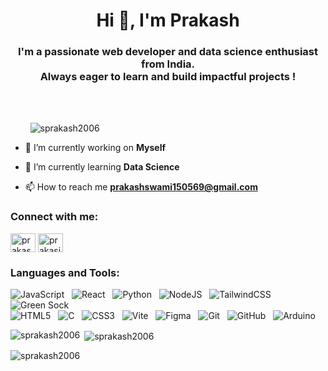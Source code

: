 <h1 align="center">Hi 👋, I'm Prakash</h1>
<h3 align="center">I'm a passionate web developer and data science enthusiast from India. <br> Always eager to learn and build impactful projects !</h3>
<br><br>
<p align="left"> &nbsp; &nbsp; &nbsp; &nbsp; <img src="https://komarev.com/ghpvc/?username=sprakash2006&label=Profile%20views&color=0e75b6&style=flat" alt="sprakash2006" /> </p>

- 🔭 I’m currently working on **Myself**

- 🌱 I’m currently learning **Data Science**

- 📫 How to reach me **prakashswami150569@gmail.com** <br>

<h3 align="left">Connect with me:</h3>
<p align="left">
<a href="https://linkedin.com/in/prakash-swami-06990133b" target="blank"><img align="center" src="https://raw.githubusercontent.com/rahuldkjain/github-profile-readme-generator/master/src/images/icons/Social/linked-in-alt.svg" alt="prakash-swami-06990133b" height="30" width="40" /></a>
<a href="https://instagram.com/prakasj.x45" target="blank"><img align="center" src="https://raw.githubusercontent.com/rahuldkjain/github-profile-readme-generator/master/src/images/icons/Social/instagram.svg" alt="prakasj.x45" height="30" width="40" /></a>
</p>

<h3 align="left">Languages and Tools:</h3>

![JavaScript](https://img.shields.io/badge/javascript-%23323330.svg?style=flat&logo=javascript&logoColor=%23F7DF1E) &nbsp;
![React](https://img.shields.io/badge/react-%2320232a.svg?style=flat&logo=react&logoColor=%2361DAFB) &nbsp;
![Python](https://img.shields.io/badge/python-3670A0?style=flat&logo=python&logoColor=ffdd54) &nbsp;
![NodeJS](https://img.shields.io/badge/node.js-6DA55F?style=flat&logo=node.js&logoColor=white) &nbsp;
![TailwindCSS](https://img.shields.io/badge/tailwindcss-%2338B2AC.svg?style=flat&logo=tailwind-css&logoColor=white) &nbsp;
![Green Sock](https://img.shields.io/badge/green%20sock-88CE02?style=flat&logo=greensock&logoColor=white) &nbsp;<br>
![HTML5](https://img.shields.io/badge/html5-%23E34F26.svg?style=flat&logo=html5&logoColor=white) &nbsp;
![C](https://img.shields.io/badge/c-%2300599C.svg?style=flat&logo=c&logoColor=white) &nbsp;
![CSS3](https://img.shields.io/badge/css3-%231572B6.svg?style=flat&logo=css3&logoColor=white) &nbsp;
![Vite](https://img.shields.io/badge/vite-%23646CFF.svg?style=flat&logo=vite&logoColor=white) &nbsp;
![Figma](https://img.shields.io/badge/figma-%23F24E1E.svg?style=flat&logo=figma&logoColor=white) &nbsp;
![Git](https://img.shields.io/badge/git-%23F05033.svg?style=flat&logo=git&logoColor=white) &nbsp;
![GitHub](https://img.shields.io/badge/github-%23121011.svg?style=flat&logo=github&logoColor=white) &nbsp;
![Arduino](https://img.shields.io/badge/-Arduino-00979D?style=flat&logo=Arduino&logoColor=white) &nbsp;

<p><img align="left" src="https://github-readme-stats.vercel.app/api/top-langs?username=sprakash2006&show_icons=true&locale=en&layout=compact" alt="sprakash2006" /></p>

<p>&nbsp;<img align="center" src="https://github-readme-stats.vercel.app/api?username=sprakash2006&show_icons=true&locale=en" alt="sprakash2006" /></p>

<p><img align="center" src="https://github-readme-streak-stats.herokuapp.com/?user=sprakash2006&" alt="sprakash2006" /></p>
